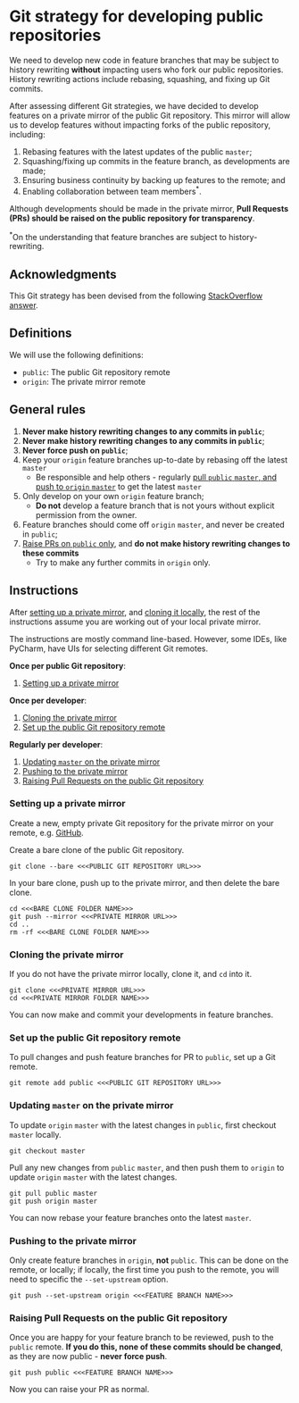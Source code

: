 # Git strategy for developing public repositories

We need to develop new code in feature branches that may be subject to history rewriting **without** impacting users
who fork our public repositories. History rewriting actions include rebasing, squashing, and fixing up Git commits.

After assessing different Git strategies, we have decided to develop features on a private mirror of the public Git
repository. This mirror will allow us to develop features without impacting forks of the public repository, including:

1. Rebasing features with the latest updates of the public `master`;
2. Squashing/fixing up commits in the feature branch, as developments are made;
3. Ensuring business continuity by backing up features to the remote; and
4. Enabling collaboration between team members<sup>*</sup>.

Although developments should be made in the private mirror, **Pull Requests (PRs) should be raised on the public
repository for transparency**.

<sup>*</sup>On the understanding that feature branches are subject to history-rewriting.

## Acknowledgments

This Git strategy has been devised from the following [StackOverflow answer](https://stackoverflow.com/a/30352360).

## Definitions

We will use the following definitions:

* `public`: The public Git repository remote
* `origin`: The private mirror remote

## General rules

1. **Never make history rewriting changes to any commits in `public`**;
2. **Never make history rewriting changes to any commits in `public`**;
3. **Never force push on `public`**;
4. Keep your `origin` feature branches up-to-date by rebasing off the latest `master`
   * Be responsible and help others - regularly 
   [pull `public` `master`, and push to `origin` `master`](#updating-master-on-the-private-mirror) to get the latest 
   `master`
5. Only develop on your own `origin` feature branch;
   * **Do not** develop a feature branch that is not yours without explicit permission from the owner.
6. Feature branches should come off `origin` `master`, and never be created in `public`;
7. [Raise PRs on `public` only](#raising-pull-requests-on-the-public-git-repository), and **do not make history
rewriting changes to these commits**
   * Try to make any further commits in `origin` only.

## Instructions

After [setting up a private mirror](#setting-up-a-private-mirror), and
[cloning it locally](#cloning-the-private-mirror), the rest of the instructions assume you are working out of your
local private mirror.

The instructions are mostly command line-based. However, some IDEs, like PyCharm, have UIs for selecting different
Git remotes.

**Once per public Git repository**:

1. [Setting up a private mirror](#setting-up-a-private-mirror)

**Once per developer**:

1. [Cloning the private mirror](#cloning-the-private-mirror)
2. [Set up the public Git repository remote](#set-up-the-public-git-repository-remote)

**Regularly per developer**:

1. [Updating `master` on the private mirror](#updating-master-on-the-private-mirror)
2. [Pushing to the private mirror](#pushing-to-the-private-mirror)
3. [Raising Pull Requests on the public Git repository](#raising-pull-requests-on-the-public-git-repository)

### Setting up a private mirror

Create a new, empty private Git repository for the private mirror on your remote, e.g.
[GitHub](https://help.github.com/en/github/creating-cloning-and-archiving-repositories/creating-a-new-repository).

Create a bare clone of the public Git repository.

```
git clone --bare <<<PUBLIC GIT REPOSITORY URL>>>
```

In your bare clone, push up to the private mirror, and then delete the bare clone.

```
cd <<<BARE CLONE FOLDER NAME>>>
git push --mirror <<<PRIVATE MIRROR URL>>>
cd ..
rm -rf <<<BARE CLONE FOLDER NAME>>>
```

### Cloning the private mirror

If you do not have the private mirror locally, clone it, and `cd` into it.

```
git clone <<<PRIVATE MIRROR URL>>>
cd <<<PRIVATE MIRROR FOLDER NAME>>>
```

You can now make and commit your developments in feature branches.

### Set up the public Git repository remote

To pull changes and push feature branches for PR to `public`, set up a Git remote.

```
git remote add public <<<PUBLIC GIT REPOSITORY URL>>>
```

### Updating `master` on the private mirror

To update `origin` `master` with the latest changes in `public`, first checkout `master` locally.

```
git checkout master
```

Pull any new changes from `public` `master`, and then push them to `origin` to update `origin` `master` with the
latest changes.

```
git pull public master
git push origin master
```

You can now rebase your feature branches onto the latest `master`.

### Pushing to the private mirror

Only create feature branches in `origin`, **not** `public`. This can be done on the remote, or locally; if locally, the 
first time you push to the remote, you will need to specific the `--set-upstream` option.

```
git push --set-upstream origin <<<FEATURE BRANCH NAME>>>
```

### Raising Pull Requests on the public Git repository

Once you are happy for your feature branch to be reviewed, push to the `public` remote. **If you do this, none of these 
commits should be changed**, as they are now public - **never force push**.

```
git push public <<<FEATURE BRANCH NAME>>>
```

Now you can raise your PR as normal.
